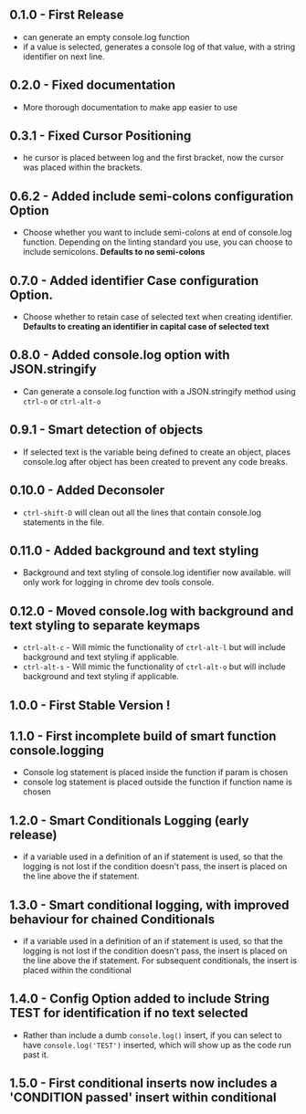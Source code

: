 ## 0.1.0 - First Release
* can generate an empty console.log function
* if a value is selected, generates a console log of that value, with a string identifier on next line.

## 0.2.0 - Fixed documentation
* More thorough documentation to make app easier to use

## 0.3.1 - Fixed Cursor Positioning
* he cursor is placed between log and the first bracket, now the cursor was placed within the brackets.

## 0.6.2 - Added include semi-colons configuration Option
* Choose whether you want to include semi-colons at end of console.log function. Depending on the linting standard you use, you can choose to include semicolons. **Defaults to no semi-colons**

## 0.7.0 - Added identifier Case configuration Option.
* Choose whether to retain case of selected text when creating identifier. **Defaults to creating an identifier in capital case of selected text**

## 0.8.0 - Added console.log option with JSON.stringify
* Can generate a console.log function with a JSON.stringify method using ```ctrl-o``` or ```ctrl-alt-o```

## 0.9.1 - Smart detection of objects
* If selected text is the variable being defined to create an object, places console.log after object has been created to prevent any code breaks.

## 0.10.0 - Added Deconsoler
* ```ctrl-shift-D``` will clean out all the lines that contain console.log statements in the file.

## 0.11.0 - Added background and text styling
* Background and text styling of console.log identifier now available. will only work for logging in chrome dev tools console.

## 0.12.0 - Moved console.log with background and text styling to separate keymaps
* ```ctrl-alt-c``` - Will mimic the functionality of ```ctrl-alt-l``` but will include background and text styling if applicable.
* ```ctrl-alt-s``` - Will mimic the functionality of ```ctrl-alt-o``` but will include background and text styling if applicable.

## 1.0.0 - First Stable Version !

## 1.1.0 - First incomplete build of smart function console.logging
* Console log statement is placed inside the function if param is chosen
* console log statement is placed outside the function if function name is chosen

## 1.2.0 - Smart Conditionals Logging (early release)
* if a variable used in a definition of an if statement is used, so that the logging is not lost if the condition doesn't pass, the insert is placed on the line above the if statement.

## 1.3.0 - Smart conditional logging, with improved behaviour for chained Conditionals
* if a variable used in a definition of an if statement is used, so that the logging is not lost if the condition doesn't pass, the insert is placed on the line above the if statement. For subsequent conditionals, the insert is placed within the conditional

## 1.4.0 - Config Option added to include String TEST for identification if no text selected
* Rather than include a dumb ```console.log()``` insert, if you can select to have ```console.log('TEST')``` inserted, which will show up as the code run past it.

## 1.5.0 - First conditional inserts now includes a 'CONDITION passed' insert within conditional
